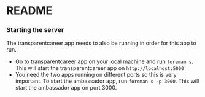 # README

### Starting the server

The transparentcareer app needs to also be running in order for this app to run.

* Go to transparentcareer app on your local machine and run `foreman s`. This will start
  the transparentcareer app on `http://localhost:5000`
* You need the two apps running on different ports so this is very important. To start the ambassador app, run `foreman s -p 3000`. This will start the ambassador app on port 3000.
